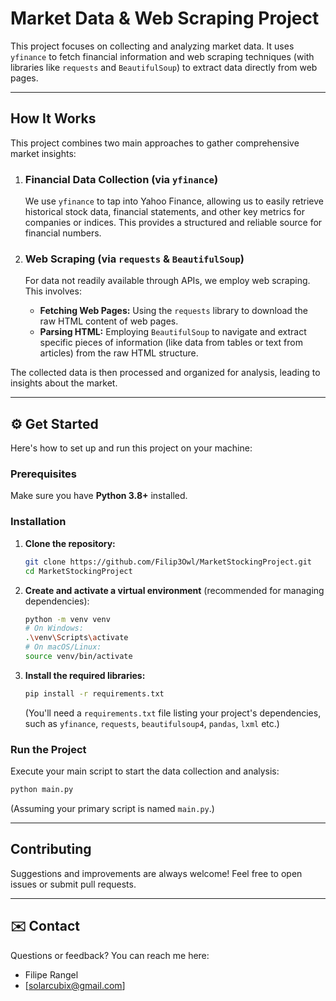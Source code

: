 # Market Data & Web Scraping Project

This project focuses on collecting and analyzing market data. It uses `yfinance` to fetch financial information and web scraping techniques (with libraries like `requests` and `BeautifulSoup`) to extract data directly from web pages.

---

## How It Works

This project combines two main approaches to gather comprehensive market insights:

1.  ### **Financial Data Collection (via `yfinance`)**
    We use `yfinance` to tap into Yahoo Finance, allowing us to easily retrieve historical stock data, financial statements, and other key metrics for companies or indices. This provides a structured and reliable source for financial numbers.

2.  ### **Web Scraping (via `requests` & `BeautifulSoup`)**
    For data not readily available through APIs, we employ web scraping. This involves:
    * **Fetching Web Pages:** Using the `requests` library to download the raw HTML content of web pages.
    * **Parsing HTML:** Employing `BeautifulSoup` to navigate and extract specific pieces of information (like data from tables or text from articles) from the raw HTML structure.

The collected data is then processed and organized for analysis, leading to insights about the market.

---

## ⚙️ Get Started

Here's how to set up and run this project on your machine:

### Prerequisites

Make sure you have **Python 3.8+** installed.

### Installation

1.  **Clone the repository:**
    ```bash
    git clone https://github.com/Filip3Owl/MarketStockingProject.git
    cd MarketStockingProject
    ```

2.  **Create and activate a virtual environment** (recommended for managing dependencies):
    ```bash
    python -m venv venv
    # On Windows:
    .\venv\Scripts\activate
    # On macOS/Linux:
    source venv/bin/activate
    ```

3.  **Install the required libraries:**
    ```bash
    pip install -r requirements.txt
    ```
    (You'll need a `requirements.txt` file listing your project's dependencies, such as `yfinance`, `requests`, `beautifulsoup4`, `pandas`, `lxml` etc.)

### Run the Project

Execute your main script to start the data collection and analysis:

```bash
python main.py
```
(Assuming your primary script is named `main.py`.)

---

## Contributing

Suggestions and improvements are always welcome! Feel free to open issues or submit pull requests.

---

## ✉️ Contact

Questions or feedback? You can reach me here:

* Filipe Rangel
* [solarcubix@gmail.com]
